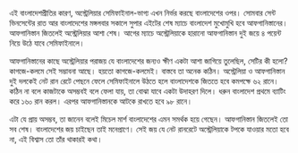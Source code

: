 এই বাংলাদেশপ্রীতির কারণ, অস্ট্রেলিয়ার সেমিফাইনাল-ভাগ্য এখন নির্ভর করছে বাংলাদেশের ওপর। সোমবার সেন্ট ভিনসেন্টের রাত আর বাংলাদেশের মঙ্গলবার সকালে সুপার এইটের শেষ ম্যাচে বাংলাদেশ মুখোমুখি হবে আফগানিস্তানের। আফগানিস্তান জিতলেই অস্ট্রেলিয়ার আশা শেষ। আগের ম্যাচে অস্ট্রেলিয়াকে হারানো আফগানিস্তান দুই জয়ে ৪ পয়েন্ট নিয়ে উঠে যাবে সেমিফাইনালে।

আফগানিস্তানের কাছে অস্ট্রেলিয়ার পরাজয় যে বাংলাদেশের জন্যও ক্ষীণ একটা আশা জাগিয়ে তুলেছিল, সেটির কী হলো? কাগজে-কলমে সেই সম্ভাবনা আছে। হয়তো কাগজে-কলমেই। বাস্তবে তা অনেক কঠিন। অস্ট্রেলিয়া ও আফগানিস্তান দুই দলকেই নেট রান রেটে পেছনে ফেলে সেমিফাইনালে উঠতে হলে বাংলাদেশকে জিততে হবে কমপক্ষে ৬২ রানে। কঠিন না বলে কাজটাকে অসম্ভবই বলে ফেলা যায়, তা বোঝা যাবে একটা উদাহরণ দিলে। ধরুন বাংলাদেশ প্রথমে ব্যাটিং করে ১৬০ রান করল। এরপর আফগানিস্তানকে আটকে রাখতে হবে ৯৮ রানে।

এটা যে প্রায় অসম্ভব, তা জানেন বলেই মিচেল মার্শ বাংলাদেশের এমন সমর্থক হয়ে গেছেন। আফগানিস্তান জিতলেই তো সব শেষ। বাংলাদেশের জয় চাইছেন তাই মনেপ্রাণে। সেই জয় যে নেট রানরেটে অস্ট্রেলিয়াকে টপকে যাওয়ার মতো হবে না, এই বিশ্বাস তো তাঁর থাকারই কথা।
